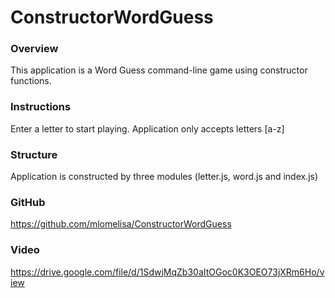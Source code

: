 # ConstructorWordGuess
### Overview

This application is a Word Guess command-line game using constructor functions.

### Instructions

Enter a letter to start playing. Application only accepts letters [a-z]

### Structure

Application is constructed by three modules (letter.js, word.js and index.js)

### GitHub
https://github.com/mlomelisa/ConstructorWordGuess

### Video
https://drive.google.com/file/d/1SdwjMqZb30aItOGoc0K3OEO73jXRm6Ho/view